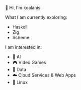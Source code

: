 
👋 Hi, I'm koalanis

What I am currently exploring:
 - Haskell
 - Zig
 - Scheme

I am interested in:
 - 🧠 AI
 - 🎮 Video Games
 - 💾 Data
 - ☁️ Cloud Services & Web Apps
 - 🐧 Linux
